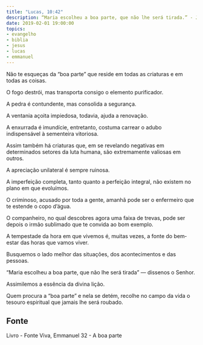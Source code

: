 ```yaml
---
title: "Lucas, 10:42"
description: “Maria escolheu a boa parte, que não lhe será tirada.” - Jesus
date: 2019-02-01 19:00:00
topics: 
- evangelho
- biblia
- jesus
- lucas
- emmanuel
---
```


Não te esqueças da “boa parte” que reside em todas as criaturas e em todas
as coisas.

O fogo destrói, mas transporta consigo o elemento purificador.

A pedra é contundente, mas consolida a segurança.

A ventania açoita impiedosa, todavia, ajuda a renovação.

A enxurrada é imundície, entretanto, costuma carrear o adubo indispensável
à sementeira vitoriosa.

Assim também há criaturas que, em se revelando negativas em
determinados setores da luta humana, são extremamente valiosas em outros.

A apreciação unilateral é sempre ruinosa.

A imperfeição completa, tanto quanto a perfeição integral, não existem no
plano em que evoluímos.

O criminoso, acusado por toda a gente, amanhã pode ser o enfermeiro que
te estende o copo d’água.

O companheiro, no qual descobres agora uma faixa de trevas, pode ser
depois o irmão sublimado que te convida ao bom exemplo.

A tempestade da hora em que vivemos é, muitas vezes, a fonte do bem­
estar das horas que vamos viver.

Busquemos o lado melhor das situações, dos acontecimentos e das pessoas.

“Maria escolheu a boa parte, que não lhe será tirada” — disse­nos o Senhor.

Assimilemos a essência da divina lição.

Quem procura a “boa parte” e nela se detém, recolhe no campo da vida o
tesouro espiritual que jamais lhe será roubado.


## Fonte
Livro - Fonte Viva, Emmanuel
32 - A boa parte
